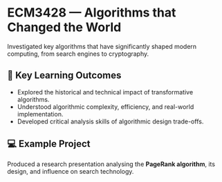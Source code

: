 # ECM3428 — Algorithms that Changed the World

Investigated key algorithms that have significantly shaped modern computing, from search engines to cryptography.

## 🧠 Key Learning Outcomes
- Explored the historical and technical impact of transformative algorithms.
- Understood algorithmic complexity, efficiency, and real-world implementation.
- Developed critical analysis skills of algorithmic design trade-offs.

## 💻 Example Project
Produced a research presentation analysing the **PageRank algorithm**, its design, and influence on search technology.
